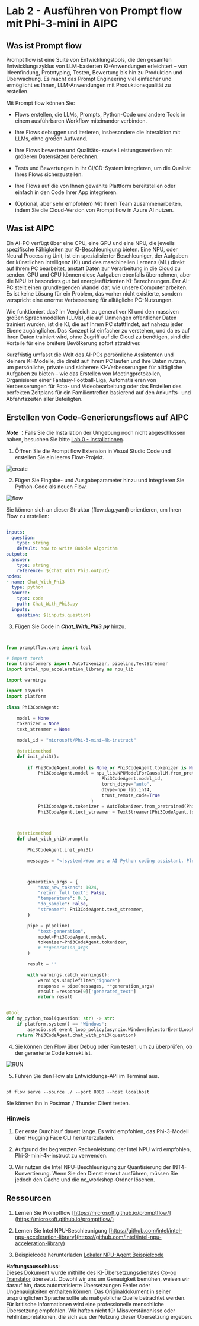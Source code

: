 <!--
CO_OP_TRANSLATOR_METADATA:
{
  "original_hash": "bc29f7fe7fc16bed6932733eac8c81b8",
  "translation_date": "2025-03-27T11:54:17+00:00",
  "source_file": "md\\02.Application\\02.Code\\Phi3\\VSCodeExt\\HOL\\AIPC\\02.PromptflowWithNPU.md",
  "language_code": "de"
}
-->
# **Lab 2 - Ausführen von Prompt flow mit Phi-3-mini in AIPC**

## **Was ist Prompt flow**

Prompt flow ist eine Suite von Entwicklungstools, die den gesamten Entwicklungszyklus von LLM-basierten KI-Anwendungen erleichtert – von Ideenfindung, Prototyping, Testen, Bewertung bis hin zu Produktion und Überwachung. Es macht das Prompt Engineering viel einfacher und ermöglicht es Ihnen, LLM-Anwendungen mit Produktionsqualität zu erstellen.

Mit Prompt flow können Sie:

- Flows erstellen, die LLMs, Prompts, Python-Code und andere Tools in einem ausführbaren Workflow miteinander verbinden.

- Ihre Flows debuggen und iterieren, insbesondere die Interaktion mit LLMs, ohne großen Aufwand.

- Ihre Flows bewerten und Qualitäts- sowie Leistungsmetriken mit größeren Datensätzen berechnen.

- Tests und Bewertungen in Ihr CI/CD-System integrieren, um die Qualität Ihres Flows sicherzustellen.

- Ihre Flows auf die von Ihnen gewählte Plattform bereitstellen oder einfach in den Code Ihrer App integrieren.

- (Optional, aber sehr empfohlen) Mit Ihrem Team zusammenarbeiten, indem Sie die Cloud-Version von Prompt flow in Azure AI nutzen.

## **Was ist AIPC**

Ein AI-PC verfügt über eine CPU, eine GPU und eine NPU, die jeweils spezifische Fähigkeiten zur KI-Beschleunigung bieten. Eine NPU, oder Neural Processing Unit, ist ein spezialisierter Beschleuniger, der Aufgaben der künstlichen Intelligenz (KI) und des maschinellen Lernens (ML) direkt auf Ihrem PC bearbeitet, anstatt Daten zur Verarbeitung in die Cloud zu senden. GPU und CPU können diese Aufgaben ebenfalls übernehmen, aber die NPU ist besonders gut bei energieeffizienten KI-Berechnungen. Der AI-PC stellt einen grundlegenden Wandel dar, wie unsere Computer arbeiten. Es ist keine Lösung für ein Problem, das vorher nicht existierte, sondern verspricht eine enorme Verbesserung für alltägliche PC-Nutzungen.

Wie funktioniert das? Im Vergleich zu generativer KI und den massiven großen Sprachmodellen (LLMs), die auf Unmengen öffentlicher Daten trainiert wurden, ist die KI, die auf Ihrem PC stattfindet, auf nahezu jeder Ebene zugänglicher. Das Konzept ist einfacher zu verstehen, und da es auf Ihren Daten trainiert wird, ohne Zugriff auf die Cloud zu benötigen, sind die Vorteile für eine breitere Bevölkerung sofort attraktiver.

Kurzfristig umfasst die Welt des AI-PCs persönliche Assistenten und kleinere KI-Modelle, die direkt auf Ihrem PC laufen und Ihre Daten nutzen, um persönliche, private und sicherere KI-Verbesserungen für alltägliche Aufgaben zu bieten – wie das Erstellen von Meetingprotokollen, Organisieren einer Fantasy-Football-Liga, Automatisieren von Verbesserungen für Foto- und Videobearbeitung oder das Erstellen des perfekten Zeitplans für ein Familientreffen basierend auf den Ankunfts- und Abfahrtszeiten aller Beteiligten.

## **Erstellen von Code-Generierungsflows auf AIPC**

***Note*** ：Falls Sie die Installation der Umgebung noch nicht abgeschlossen haben, besuchen Sie bitte [Lab 0 - Installationen](./01.Installations.md).

1. Öffnen Sie die Prompt flow Extension in Visual Studio Code und erstellen Sie ein leeres Flow-Projekt.

![create](../../../../../../../../../translated_images/pf_create.d6172d8277a78a7fa82cd6ff727ed44e037fa78b662f1f62d5963f36d712d229.de.png)

2. Fügen Sie Eingabe- und Ausgabeparameter hinzu und integrieren Sie Python-Code als neuen Flow.

![flow](../../../../../../../../../translated_images/pf_flow.d5646a323fb7f444c0b98b4521057a592325c583e7ba18bc31500bc0415e9ef3.de.png)

Sie können sich an dieser Struktur (flow.dag.yaml) orientieren, um Ihren Flow zu erstellen:

```yaml

inputs:
  question:
    type: string
    default: how to write Bubble Algorithm
outputs:
  answer:
    type: string
    reference: ${Chat_With_Phi3.output}
nodes:
- name: Chat_With_Phi3
  type: python
  source:
    type: code
    path: Chat_With_Phi3.py
  inputs:
    question: ${inputs.question}


```

3. Fügen Sie Code in ***Chat_With_Phi3.py*** hinzu.

```python


from promptflow.core import tool

# import torch
from transformers import AutoTokenizer, pipeline,TextStreamer
import intel_npu_acceleration_library as npu_lib

import warnings

import asyncio
import platform

class Phi3CodeAgent:
    
    model = None
    tokenizer = None
    text_streamer = None
    
    model_id = "microsoft/Phi-3-mini-4k-instruct"

    @staticmethod
    def init_phi3():
        
        if Phi3CodeAgent.model is None or Phi3CodeAgent.tokenizer is None or Phi3CodeAgent.text_streamer is None:
            Phi3CodeAgent.model = npu_lib.NPUModelForCausalLM.from_pretrained(
                                    Phi3CodeAgent.model_id,
                                    torch_dtype="auto",
                                    dtype=npu_lib.int4,
                                    trust_remote_code=True
                                )
            Phi3CodeAgent.tokenizer = AutoTokenizer.from_pretrained(Phi3CodeAgent.model_id)
            Phi3CodeAgent.text_streamer = TextStreamer(Phi3CodeAgent.tokenizer, skip_prompt=True)

    

    @staticmethod
    def chat_with_phi3(prompt):
        
        Phi3CodeAgent.init_phi3()

        messages = "<|system|>You are a AI Python coding assistant. Please help me to generate code in Python.The answer only genertated Python code, but any comments and instructions do not need to be generated<|end|><|user|>" + prompt +"<|end|><|assistant|>"



        generation_args = {
            "max_new_tokens": 1024,
            "return_full_text": False,
            "temperature": 0.3,
            "do_sample": False,
            "streamer": Phi3CodeAgent.text_streamer,
        }

        pipe = pipeline(
            "text-generation",
            model=Phi3CodeAgent.model,
            tokenizer=Phi3CodeAgent.tokenizer,
            # **generation_args
        )

        result = ''

        with warnings.catch_warnings():
            warnings.simplefilter("ignore")
            response = pipe(messages, **generation_args)
            result =response[0]['generated_text']
            return result


@tool
def my_python_tool(question: str) -> str:
    if platform.system() == 'Windows':
        asyncio.set_event_loop_policy(asyncio.WindowsSelectorEventLoopPolicy())
    return Phi3CodeAgent.chat_with_phi3(question)


```

4. Sie können den Flow über Debug oder Run testen, um zu überprüfen, ob der generierte Code korrekt ist.

![RUN](../../../../../../../../../translated_images/pf_run.d918637dc00f61e9bdeec37d4cc9646f77d270ac9203bcce13569f3157202b6e.de.png)

5. Führen Sie den Flow als Entwicklungs-API im Terminal aus.

```

pf flow serve --source ./ --port 8080 --host localhost   

```

Sie können ihn in Postman / Thunder Client testen.

### **Hinweis**

1. Der erste Durchlauf dauert lange. Es wird empfohlen, das Phi-3-Modell über Hugging Face CLI herunterzuladen.

2. Aufgrund der begrenzten Rechenleistung der Intel NPU wird empfohlen, Phi-3-mini-4k-instruct zu verwenden.

3. Wir nutzen die Intel NPU-Beschleunigung zur Quantisierung der INT4-Konvertierung. Wenn Sie den Dienst erneut ausführen, müssen Sie jedoch den Cache und die nc_workshop-Ordner löschen.

## **Ressourcen**

1. Lernen Sie Promptflow [https://microsoft.github.io/promptflow/](https://microsoft.github.io/promptflow/)

2. Lernen Sie Intel NPU-Beschleunigung [https://github.com/intel/intel-npu-acceleration-library](https://github.com/intel/intel-npu-acceleration-library)

3. Beispielcode herunterladen [Lokaler NPU-Agent Beispielcode](../../../../../../../../../code/07.Lab/01/AIPC)

**Haftungsausschluss**:  
Dieses Dokument wurde mithilfe des KI-Übersetzungsdienstes [Co-op Translator](https://github.com/Azure/co-op-translator) übersetzt. Obwohl wir uns um Genauigkeit bemühen, weisen wir darauf hin, dass automatisierte Übersetzungen Fehler oder Ungenauigkeiten enthalten können. Das Originaldokument in seiner ursprünglichen Sprache sollte als maßgebliche Quelle betrachtet werden. Für kritische Informationen wird eine professionelle menschliche Übersetzung empfohlen. Wir haften nicht für Missverständnisse oder Fehlinterpretationen, die sich aus der Nutzung dieser Übersetzung ergeben.